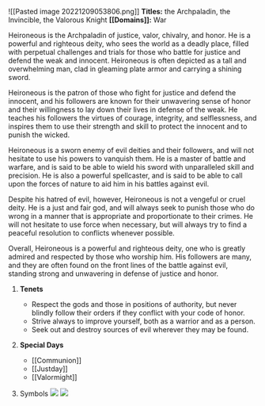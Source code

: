 ![[Pasted image 20221209053806.png]]
**Titles:** the Archpaladin, the Invincible, the Valorous Knight
**[[Domains]]:** War

Heironeous is the Archpaladin of justice, valor, chivalry, and honor. He is a powerful and righteous deity, who sees the world as a deadly place, filled with perpetual challenges and trials for those who battle for justice and defend the weak and innocent. Heironeous is often depicted as a tall and overwhelming man, clad in gleaming plate armor and carrying a shining sword.

Heironeous is the patron of those who fight for justice and defend the innocent, and his followers are known for their unwavering sense of honor and their willingness to lay down their lives in defense of the weak. He teaches his followers the virtues of courage, integrity, and selflessness, and inspires them to use their strength and skill to protect the innocent and to punish the wicked.

Heironeous is a sworn enemy of evil deities and their followers, and will not hesitate to use his powers to vanquish them. He is a master of battle and warfare, and is said to be able to wield his sword with unparalleled skill and precision. He is also a powerful spellcaster, and is said to be able to call upon the forces of nature to aid him in his battles against evil.

Despite his hatred of evil, however, Heironeous is not a vengeful or cruel deity. He is a just and fair god, and will always seek to punish those who do wrong in a manner that is appropriate and proportionate to their crimes. He will not hesitate to use force when necessary, but will always try to find a peaceful resolution to conflicts whenever possible.

Overall, Heironeous is a powerful and righteous deity, one who is greatly admired and respected by those who worship him. His followers are many, and they are often found on the front lines of the battle against evil, standing strong and unwavering in defense of justice and honor.

1.  **Tenets**
	-   Respect the gods and those in positions of authority, but never blindly follow their orders if they conflict with your code of honor.
	-   Strive always to improve yourself, both as a warrior and as a person.
	-   Seek out and destroy sources of evil wherever they may be found.

2.  **Special Days**
	-   [[Communion]]
	-   [[Justday]]
	-   [[Valormight]]

3.  Symbols
**![](https://lh6.googleusercontent.com/fhWee3iFWYtZlKsVmpI6pRNJ5cYoIkOhkgy21qOFuXIGBGI2WypEgj4dI-l-vjm6QGniBLA79ghmO3knCWX9rouOb__WmQLyX-AFJa4AvvEZDfNRu1Okx4BqfPpnpnLX7q6IHeeNHBDC4e84EJV-rzBDdGK9gfPrqsqbMMwiHzoD-J7bsCuiZM5mP19m)**
**![](https://lh5.googleusercontent.com/G5vu8fcJsSKJpLVkCBkth8t3x1UwvzSn9cKibpcCybZ_5HfeB4qMY1jomBbS1xsBWBss3u00NWjwTTmq0jWrHZpgW6hwqca7jIQHrekto2KAGRnPiFANxRYGAKpM2EfRUCqfa3_VYfzR8d2-jWueeMM4pUeUwDd4BzpXdJNrfffh_RSAzP-aWcZQdy8Z)**